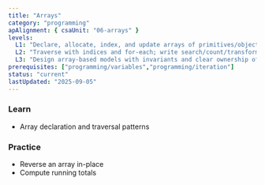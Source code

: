 ```yaml
---
title: "Arrays"
category: "programming"
apAlignment: { csaUnit: "06-arrays" }
levels:
  L1: "Declare, allocate, index, and update arrays of primitives/objects."
  L2: "Traverse with indices and for-each; write search/count/transform patterns."
  L3: "Design array-based models with invariants and clear ownership of state."
prerequisites: ["programming/variables","programming/iteration"]
status: "current"
lastUpdated: "2025-09-05"
---
```


### Learn
- Array declaration and traversal patterns

### Practice
- Reverse an array in-place
- Compute running totals
